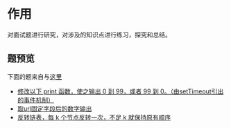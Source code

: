 # 作用
对面试题进行研究，对涉及的知识点进行练习，探究和总结。

## 题预览
下面的题来自与[这里](https://github.com/Advanced-Frontend/Daily-Interview-Question)
- [修改以下 print 函数，使之输出 0 到 99，或者 99 到 0。（由setTimeout引出的事件机制）](https://github.com/wangyimei/Daliy-Interview-Question-Anwser/tree/master/101)
- [取url固定字段后的数字输出](https://github.com/wangyimei/Daliy-Interview-Question-Anwser/tree/master/105)
- [反转链表，每 k 个节点反转一次，不足 k 就保持原有顺序](https://github.com/wangyimei/Daliy-Interview-Question-Anwser/tree/master/138)